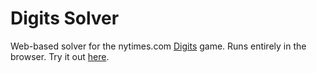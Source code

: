 # Digits Solver

Web-based solver for the nytimes.com [Digits](https://www.nytimes.com/games/digits) game. Runs entirely in the browser. Try it out [here](https://digits.yusiangeng.com/).
